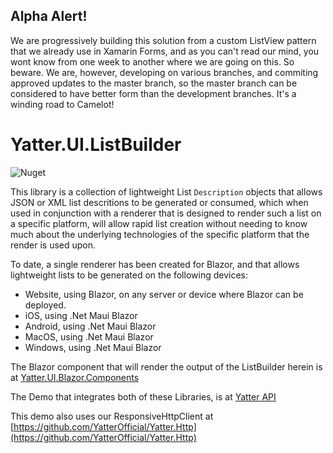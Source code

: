 

## Alpha Alert!

We are progressively building this solution from a custom ListView pattern that we already use in Xamarin Forms, and as you can't read our mind, you wont know from one week to another where we are going on this. So beware. We are, however, developing on various branches, and commiting approved updates to the master branch, so the master branch can be considered to have better form than the development branches. It's a winding road to Camelot!

# Yatter.UI.ListBuilder

![Nuget](https://img.shields.io/nuget/v/Yatter.UI.ListBuilder?color=blue&style=for-the-badge)

This library is a collection of lightweight List ```Description``` objects that allows JSON or XML list descritions to be generated or consumed, which when used in conjunction with a renderer that is designed to render such a list on a specific platform, will allow rapid list creation without needing to know much about the underlying technologies of the specific platform that the render is used upon.

To date, a single renderer has been created for Blazor, and that allows lightweight lists to be generated on the following devices:

- Website, using Blazor, on any server or device where Blazor can be deployed.
- iOS, using .Net Maui Blazor
- Android, using .Net Maui Blazor
- MacOS, using .Net Maui Blazor
- Windows, using .Net Maui Blazor

The Blazor component that will render the output of the ListBuilder herein is at [Yatter.UI.Blazor.Components](https://github.com/YatterOfficial/Yatter.UI.Blazor.Components)

The Demo that integrates both of these Libraries, is at [Yatter API](https://github.com/HarrisonOfTheNorth/Yatter)

This demo also uses our ResponsiveHttpClient at [https://github.com/YatterOfficial/Yatter.Http](https://github.com/YatterOfficial/Yatter.Http)
